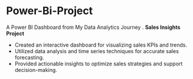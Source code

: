 # Power-Bi-Project
A Power BI Dashboard from My Data Analytics Journey . 
**Sales Insights Project**
 - Created an interactive dashboard for visualizing sales KPIs and trends.
 - Utilized data analysis and time series techniques for accurate sales forecasting. 
 - Provided actionable insights to optimize sales strategies and support decision-making.
